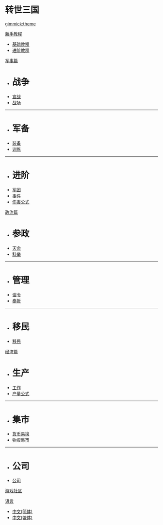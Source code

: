 <!--
  -- Name of your wiki
  -- Do NOT remove the leading `#` character.
  -->

# 转世三国


<!--
  -- Default theme
  -- (Read: http://dynalon.github.io/mdwiki/#!customizing.md#Theme_chooser)
  -->

[gimmick:theme](flatly)


<!--
  -- Navigation
  -- (Read: http://dynalon.github.io/mdwiki/#!quickstart.md#Adding_a_navigation)
  -->

[新手教程]()

   * [基础教程](pages/tutorial.md)
   * [进阶教程](pages/advance.md)

[军事篇]()

  * # 战争
  * [宣战](pages/war.md)
  * [战场](pages/battle.md)
   - - - -
  * # 军备
  * [装备](pages/equip.md)
  * [训练](pages/train.md)
  - - - -
  * # 进阶
  * [军团](pages/mu.md)
  * [事件](pages/event.md)
  * [伤害公式](pages/damage.md)

[政治篇]()

  * # 参政
  * [天命](pages/mandate.md)
  * [科举](pages/exam.md)
  - - - -
  * # 管理
  * [诏令](pages/emperor.md)
  * [奏折](pages/cabinet.md)
  - - - -
  * # 移民
  * [移民](pages/migration.md)
  
[经济篇]()

   * # 生产
   * [工作](pages/work.md)
   * [产量公式](pages/productivity.md)
   - - - -
   * # 集市
   * [货币易换](pages/money.md)
   * [物资集市](pages/market.md)
   - - - -
   * # 公司
   * [公司](pages/company.md)
   
[游戏社区](pages/community.md)
<!-- A more complex navigation example: ----------------------------------------

---------------------------------------------------------------------------- -->

<!--
  -- Change the Language
  -- Could be useful when there's more than one language wiki.
  -->


[语言]()

  * [中文(简体)](/wiki/zh_CN/)
  * [中文(繁体)](/wiki/zh_TW/)


<!--
  -- Let the user choose a theme
  -- (Read: http://dynalon.github.io/mdwiki/#!quickstart.md#Adding_a_navigation)
  -->

<!--
[gimmick:themechooser](主题)
  -->
